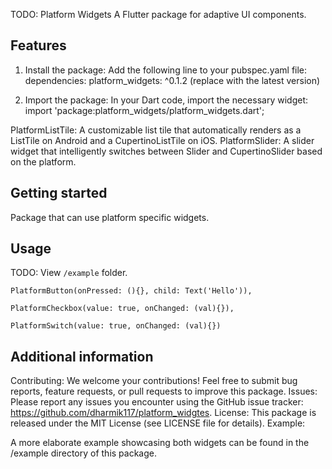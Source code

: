 <!--
This README describes the package. If you publish this package to pub.dev,
this README's contents appear on the landing page for your package.

For information about how to write a good package README, see the guide for
[writing package pages](https://dart.dev/tools/pub/writing-package-pages).

For general information about developing packages, see the Dart guide for
[creating packages](https://dart.dev/guides/libraries/create-packages)
and the Flutter guide for
[developing packages and plugins](https://flutter.dev/to/develop-packages).
-->

TODO: Platform Widgets
A Flutter package for adaptive UI components.



## Features

1. Install the package: Add the following line to your pubspec.yaml file:
dependencies:  platform_widgets: ^0.1.2 (replace with the latest version)

2. Import the package: In your Dart code, import the necessary widget:
import 'package:platform_widgets/platform_widgets.dart';

PlatformListTile: A customizable list tile that automatically renders as a ListTile on Android and a CupertinoListTile on iOS.
PlatformSlider: A slider widget that intelligently switches between Slider and CupertinoSlider based on the platform.

## Getting started

Package that can use platform specific widgets.

## Usage

TODO: 
View `/example` folder.

```
PlatformButton(onPressed: (){}, child: Text('Hello')),

PlatformCheckbox(value: true, onChanged: (val){}),

PlatformSwitch(value: true, onChanged: (val){})
```

## Additional information


Contributing: We welcome your contributions! Feel free to submit bug reports, feature requests, or pull requests to improve this package.
Issues: Please report any issues you encounter using the GitHub issue tracker: https://github.com/dharmik117/platform_widgtes.
License: This package is released under the MIT License (see LICENSE file for details).
Example:

A more elaborate example showcasing both widgets can be found in the /example directory of this package.
